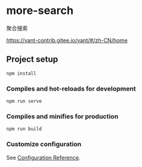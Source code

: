 # more-search

聚合搜索

https://vant-contrib.gitee.io/vant/#/zh-CN/home

## Project setup

```
npm install
```

### Compiles and hot-reloads for development

```
npm run serve
```

### Compiles and minifies for production

```
npm run build
```

### Customize configuration

See [Configuration Reference](https://cli.vuejs.org/config/).
